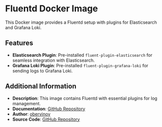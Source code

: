 # Fluentd Docker Image

This Docker image provides a Fluentd setup with plugins for Elasticsearch and Grafana Loki.

## Features
- **Elasticsearch Plugin**: Pre-installed `fluent-plugin-elasticsearch` for seamless integration with Elasticsearch.
- **Grafana Loki Plugin**: Pre-installed `fluent-plugin-grafana-loki` for sending logs to Grafana Loki.

## Additional Information

- **Description**: This image contains Fluentd with essential plugins for log management.
- **Documentation**: [GitHub Repository](https://github.com/obervinov/images/docker-/fluentd/README.md)
- **Author**: [obervinov](https://github.com/obervinov)
- **Source Code**: [GitHub Repository](https://github.com/obervinov/images/docker-/fluentd/Dockerfile)

